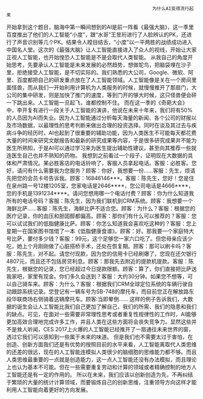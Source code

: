                                                           为什么AI变得流行起来
  开始拿到这个题目，脑海中第一瞬间想到的AI是前一阵看《最强大脑》，这一季里百度推出了他们的人工智能“小度”，跟“水哥”王昱珩进行了人脸辨认的PK，还进行了声音识别等几个PK。结果令人瞠目结舌，“小度”以一平两胜的战绩成功进入中国名人堂。这次的《最强大脑》让人工智能直接进入了众人的视线，开始让大家正视人工智能，也开始惶恐人工智能是不是会取代人类智能。
  从我自己的角度开始思考，先要承认人工智能是未来发展的必然趋势，想做鸵鸟，把脑袋埋在沙子里，拒绝接受人工智能，是不切实际的。我们熟悉的大公司，Google、微软、阿里、百度都把自己的研发重点放在了人工智能领域。人工智能像是关在一个房间里面怪兽，而从我们一开始利用计算机为人类服务的时候，就慢慢推开了那扇门，大公司的集中研发，则是加快了推门的速度，等到门开的够大时候，这只怪兽便会砰一下跳出来。人工智能一旦起飞，谁都控制不住。
  而在这一季的《奇葩大会》中，李开复有进行一段关于人工智能的演讲，他说在未来十年来，我们将有50%的人员因为AI而失业。因为人工智能通过分析每天海量的新闻、各个公司的财报以及市场数据，以最理性的思考判断来做出合理的投资选择。同时在谈及其过去与疾病斗争的经历时，AI也起到了很重要的辅助功能，因为人类医生不可能每天都花费大量的时间来研究文献报告和最新的研究成果等内容，于是很多研究成果并不能为医生所熟知，于是AI可以通过学习来为医生提出辅助性建议，甚至向其推荐一些就连医生自己也并不熟知的药物。
  我想到之前看过一个段子，证明现在大数据的具体和严肃情况。某必胜客店的电话铃响了，客服人员拿起电话。客服：必胜客。您好，请问有什么需要我为您服务？顾客：你好，我想要一份……客服：先生，烦请先把您的会员卡号告诉我。顾客：16846146***。客服：陈先生，您好！您是住在泉州路一号12楼1205室，您家电话是2646****，您公司电话是4666****，您的手机是1391234****。请问您想用哪一个电话付费？顾客：你为什么知道我所有的电话号码？客服：陈先生，因为我们联机到CRM系统。顾客：我想要一个海鲜比萨……客服：陈先生，海鲜比萨不适合您。顾客：为什么？客服：根据您的医疗记录，你的血压和胆固醇都偏高。顾客：那你们有什么可以推荐的？客服：您可以试试我们的低脂健康比萨。顾客：你怎么知道我会喜欢吃这种的？客服：您上星期一在国家图书馆借了一本《低脂健康食谱》。顾客：好。那我要一个家庭特大号比萨，要付多少钱？客服：99元，这个足够您一家六口吃了。但您母亲应该少吃，她上个月刚刚做了心脏搭桥手术，还处在恢复期。顾客：那可以刷卡吗？客服：陈先生，对不起。请您付现款，因为您的信用卡已经刷爆了，您现在还欠银行4807元，而且还不包括房贷利息。顾客：那我先去附近的提款机提款。客服：陈先生，根据您的记录，您已经超过今日提款限额。顾客：算了，你们直接把比萨送我家吧，家里有现金。你们多久会送到？客服：大约30分钟。如果您不想等，可以自己骑车来。顾客：为什么？客服：根据我们CRM全球定位系统的车辆行驶自动跟踪系统记录。您登记有一辆车号为SB-748的摩托车，而目前您正在解放路东段华联商场右侧骑着这辆摩托车。顾客:当即晕倒......
  这样的例子告诉我们，大数据的诞生会让人工智能比我们自己更加了解自己，我们的所需、我们的隐患和我们的缺点。可见，在面对一些需要非常理性思考或者重复性规律性的工作时，AI能够更加高效合理地完成许多工作，并且人类在这些方面将会丧失竞争力。显然这些并不是耸人听闻，CES 2017上火爆的人工智能已经推开了一扇通往未来世界的窗，透过它我们可以感知到一些属于未来的味道。
  但是我们也不需要太过于害怕，在创造、创新方面我们还是有优势的按照目前的水平来看，人工智能离取代人类思维的还差的很远，现在的人工智能连模拟人类很少的脑细胞的思维能力都不够。而且人类思维最重要的一点就是创造能力，这一点人工智能还没有办法模拟，而且理论上也认为基本不可能。但在一些需要重复劳动和计算的领域或者精确控制的地方人工智能还是有一定的作用的。
  所以在未来，我们应该以创新创造为先，不再纠结于繁琐的大量的统计计算领域，而要锻炼自己的创新思维，注重领导方向这样才能利用人工智能向着更好的方向发展。
